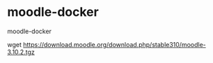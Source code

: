 # moodle-docker
moodle-docker

wget https://download.moodle.org/download.php/stable310/moodle-3.10.2.tgz